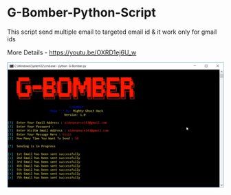 # G-Bomber-Python-Script
This script send multiple email to targeted email id &amp; it work only for gmail ids

More Details - https://youtu.be/OXRD1ej6U_w

![](snapshot.png)
